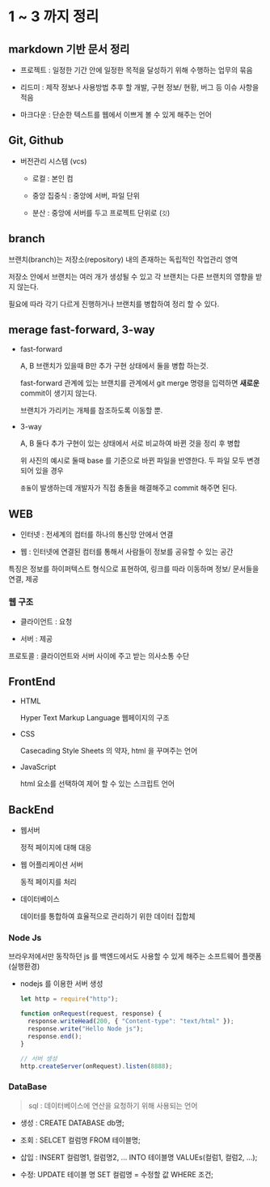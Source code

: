 # 1 ~ 3 까지 정리

## markdown 기반 문서 정리

- 프로젝트 : 일정한 기간 안에 일정한 목적을 달성하기 위해 수행하는 업무의 묶음

- 리드미 : 제작 정보나 사용방법 추후 할 개발, 구현 정보/ 현황, 버그 등 이슈 사항을 적음

- 마크다운 : 단순한 텍스트를 웹에서 이쁘게 볼 수 있게 해주는 언어

## Git, Github

- 버전관리 시스템 (vcs)

  - 로컬 : 본인 컴

  - 중앙 집중식 : 중앙에 서버, 파일 단위

  - 분산 : 중앙에 서버를 두고 프로젝트 단위로 (`깃`)

## branch

브랜치(branch)는 저장소(repository) 내의 존재하는 독립적인 작업관리 영역

저장소 안에서 브랜치는 여러 개가 생성될 수 있고 각 브랜치는 다른 브랜치의 영향을 받지 않는다.

필요에 따라 각기 다르게 진행하거나 브랜치를 병합하여 정리 할 수 있다.

## merage fast-forward, 3-way

- fast-forward

  A, B 브랜치가 있을때 B만 추가 구현 상태에서 둘을 병합 하는것.

  fast-forward 관계에 있는 브랜치를 관계에서 git merge 명령을 입력하면 **새로운** commit이 생기지 않는다.

  브랜치가 가리키는 개체를 참조하도록 이동할 뿐.

- 3-way

  A, B 둘다 추가 구현이 있는 상태에서 서로 비교하여 바뀐 것을 정리 후 병합

  위 사진의 예시로 둘때 base 를 기준으로 바뀐 파일을 반영한다. 두 파일 모두 변경되어 있을 경우

  `충돌`이 발생하는데 개발자가 직접 충돌을 해결해주고 commit 해주면 된다.

## WEB

- 인터넷 : 전세계의 컴터를 하나의 통신망 안에서 연결

- 웹 : 인터넷에 연결된 컴터를 통해서 사람들이 정보를 공유할 수 있는 공간

특징은 정보를 하이퍼텍스트 형식으로 표현하여, 링크를 따라 이동하며 정보/ 문서들을 연결, 제공

### 웹 구조

- 클라이언트 : 요청

- 서버 : 제공

프로토콜 : 클라이언트와 서버 사이에 주고 받는 의사소통 수단

## FrontEnd

- HTML

  Hyper Text Markup Language 웹페이지의 구조

- CSS

  Casecading Style Sheets 의 약자, html 을 꾸며주는 언어

- JavaScript

  html 요소를 선택하여 제어 할 수 있는 스크립트 언어

## BackEnd

- 웹서버

  정적 페이지에 대해 대응

- 웹 어플리케이션 서버

  동적 페이지를 처리

- 데이터베이스

  데이터를 통합하여 효율적으로 관리하기 위한 데이터 집합체

### Node Js

브라우저에서만 동작하던 js 를 백엔드에서도 사용할 수 있게 해주는 소프트웨어 플랫폼 (실행환경)

- nodejs 를 이용한 서버 생성

  ```js
  let http = require("http");

  function onRequest(request, response) {
    response.writeHead(200, { "Content-type": "text/html" });
    response.write("Hello Node js");
    response.end();
  }

  // 서버 생성
  http.createServer(onRequest).listen(8888);
  ```

### DataBase

> sql : 데이터베이스에 연산을 요청하기 위해 사용되는 언어

- 생성 : CREATE DATABASE db명;

- 조회 : SELCET 컬럼명 FROM 테이블명;

- 삽입 : INSERT 컬럼명1, 컬럼명2, ... INTO 테이블명 VALUEs(컬럼1, 컬럼2, ...);

- 수정: UPDATE 테이블 명 SET 컬럼명 = 수정할 값 WHERE 조건;

